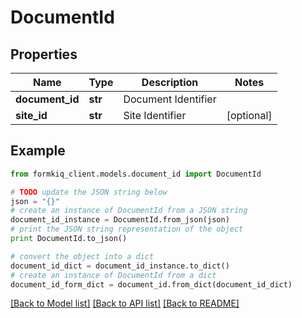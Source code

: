 # DocumentId


## Properties

Name | Type | Description | Notes
------------ | ------------- | ------------- | -------------
**document_id** | **str** | Document Identifier | 
**site_id** | **str** | Site Identifier | [optional] 

## Example

```python
from formkiq_client.models.document_id import DocumentId

# TODO update the JSON string below
json = "{}"
# create an instance of DocumentId from a JSON string
document_id_instance = DocumentId.from_json(json)
# print the JSON string representation of the object
print DocumentId.to_json()

# convert the object into a dict
document_id_dict = document_id_instance.to_dict()
# create an instance of DocumentId from a dict
document_id_form_dict = document_id.from_dict(document_id_dict)
```
[[Back to Model list]](../README.md#documentation-for-models) [[Back to API list]](../README.md#documentation-for-api-endpoints) [[Back to README]](../README.md)


